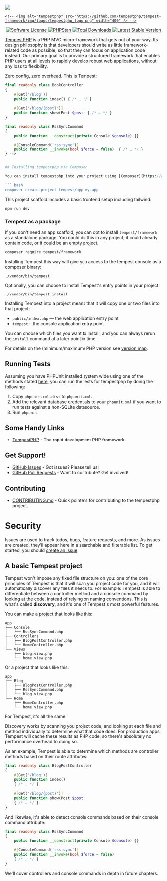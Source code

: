 <p align="center">
  <a href="https://github.com/tempestphp/tempest-framework" target="_blank" >

![](img/tempestphp_logo.png)

    <!-- <img alt="tempestphp" src="https://github.com/tempestphp/tempest-framework/img/logos/tempestphp_logo.png" width="400" /> -->

  </a>
</p>
<p align="center">
    <a href="LICENSE" target="_blank">
        <img alt="Software License" src="https://img.shields.io/badge/license-MIT-brightgreen.svg?style=flat-square">
    </a>
    <a href="https://phpstan.org/" target="_blank">
        <img alt="PHPStan" src="https://img.shields.io/badge/PHPStan-level%208-brightgreen.svg?style=flat">
    </a>
    <a href="https://packagist.org/packages/tempestphp/tempestphp" target="_blank">
        <img alt="Total Downloads" src="https://img.shields.io/packagist/dt/tempestphp/tempestphp.svg?style=flat-square">
    </a>
    <a href="https://packagist.org/packages/tempestphp/tempestphp" target="_blank">
        <img alt="Latest Stable Version" src="https://img.shields.io/packagist/v/tempestphp/tempestphp.svg?style=flat-square&label=stable">
    </a>
</p>

[TempestPHP](https://github.com/tempestphp/tempest-framework) is a PHP MVC micro-framework that gets out of your way. Its design philosophy is that developers should write as little framework-related code as possible, so that they can focus on application code instead. Our primary goal is to provide a structured framework that enables PHP users at all levels to rapidly develop robust web applications, without any loss to flexibility.


Zero config, zero overhead. This is Tempest:

```php
final readonly class BookController
{
    #[Get('/blog')]
    public function index() { /* … */ }
    
    #[Get('/blog/{post}')]
    public function show(Post $post) { /* … */ }
}

final readonly class RssSyncCommand
{
    public function __construct(private Console $console) {}

    #[ConsoleCommand('rss:sync')]
    public function __invoke(bool $force = false)  { /* … */ }
} -->


## Installing tempestphp via Composer

You can install tempestphp into your project using [Composer](https://getcomposer.org).  If you're starting a new project, we recommend using the [app skeleton](https://github.com/tempestphp/tempest-app) as a starting point. For existing applications you can run the following:

``` bash
composer create-project tempest/app my-app
```

This project scaffold includes a basic frontend setup including tailwind:

``` bash
npm run dev
```

### Tempest as a package

If you don't need an app scaffold, you can opt to install `tempest/framework` as a standalone package. You could do this in any project; it could already contain code, or it could be an empty project.

``` bash
composer require tempest/framework
```

Installing Tempest this way will give you access to the tempest console as a composer binary:

```
./vendor/bin/tempest
```

Optionally, you can choose to install Tempest's entry points in your project:

```
./vendor/bin/tempest install
```

Installing Tempest into a project means that it will copy one or two files into that project:

- `public/index.php` — the web application entry point
- `tempest` – the console application entry point

You can choose which files you want to install, and you can always rerun the `install` command at a later point in time.






For details on the (minimum/maximum) PHP version see [version map](https://github.com/tempestphp/tempest-frameworktempestphp/wiki#version-map).





## Running Tests

Assuming you have PHPUnit installed system wide using one of the methods stated [here](https://phpunit.de/manual/current/en/installation.html), you can run the tests for tempestphp by doing the following:

1. Copy `phpunit.xml.dist` to `phpunit.xml`.
2. Add the relevant database credentials to your `phpunit.xml` if you want to run tests against a non-SQLite datasource.
3. Run `phpunit`.

## Some Handy Links

* [TempestPHP](https://github.com/tempestphp/tempest-framework) - The rapid development PHP framework.
<!-- * [Plugins](https://plugins.tempestphp.org) - A repository of extensions to the framework. -->

## Get Support!

<!-- * [Slack](https://slack-invite.tempestphp.org/) - Join us on Slack. -->
<!-- * [Discord](https://discord.gg/k4trEMPebj) - Join us on Discord. -->
<!-- * [Forum](https://discourse.tempestphp.org/) - Official tempestphp forum. -->
* [GitHub Issues](https://github.com/tempestphp/tempest-framework/issues) - Got issues? Please tell us!
* [GitHub Pull Requests](https://github.com/tempestphp/tempest-framework/pulls) - Want to contribute? Get involved!

## Contributing

* [CONTRIBUTING.md](https://github.com/tempestphp/tempest-framework/CONTRIBUTING.md) - Quick pointers for contributing to the tempestphp project.

# Security

Issues are used to track todos, bugs, feature requests, and more. As issues are created, they’ll appear here in a searchable and filterable list. To get started, you should [create an issue](https://github.com/tempestphp/tempest-framework/issues/new/choose). 
 



## A basic Tempest project

Tempest won't impose any fixed file structure on you: one of the core principles of Tempest is that it will scan you project code for you, and it will automatically discover any files it needs to. For example: Tempest is able to differentiate between a controller method and a console command by looking at the code, instead of relying on naming conventions. This is what's called **discovery**, and it's one of Tempest's most powerful features. 

You can make a project that looks like this:

```
app
├── Console
│   └── RssSyncCommand.php
├── Controllers
│   ├── BlogPostController.php
│   └── HomeController.php
└── Views
    ├── blog.view.php
    └── home.view.php
```

Or a project that looks like this:

```
app
├── Blog
│   ├── BlogPostController.php
│   ├── RssSyncCommand.php
│   └── blog.view.php
└── Home
    ├── HomeController.php
    └── home.view.php
```

For Tempest, it's all the same.

Discovery works by scanning you project code, and looking at each file and method individually to determine what that code does. For production apps, Tempest will cache these results as PHP code, so there's absolutely no performance overhead to doing so.

As an example, Tempest is able to determine which methods are controller methods based on their route attributes:

```php
final readonly class BlogPostController
{
    #[Get('/blog')]
    public function index() 
    { /* … */ }
    
    #[Get('/blog/{post}')]
    public function show(Post $post) 
    { /* … */ }
}
```

And likewise, it's able to detect console commands based on their console command attribute:

```php
final readonly class RssSyncCommand
{
    public function __construct(private Console $console) {}

    #[ConsoleCommand('rss:sync')]
    public function __invoke(bool $force = false)  
    { /* … */ }
}
```

We'll cover controllers and console commands in depth in future chapters.

